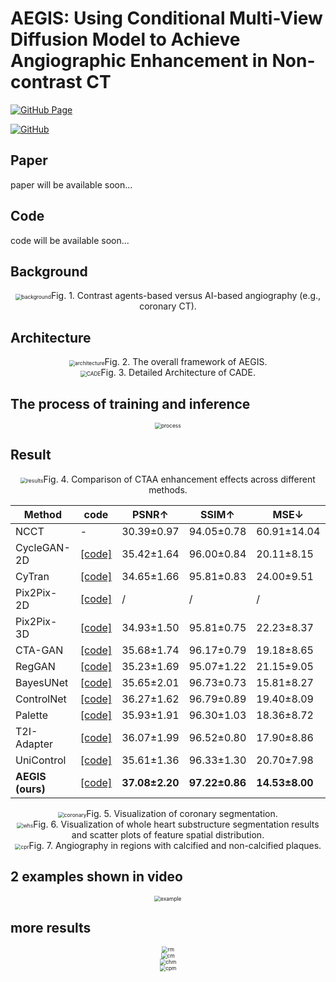 # AEGIS: Using Conditional Multi-View Diffusion Model to Achieve Angiographic Enhancement in Non-contrast CT
[![GitHub Page](https://img.shields.io/badge/GitHub-Page-159957.svg)](https://github.com/jiahaoxia-list/AEGIS) 

[//]: # ([![arXiv]&#40;https://img.shields.io/badge/arXiv-b31b1b.svg&#41;]&#40;https://arxiv.org/abs/xx&#41;)
[![GitHub](https://img.shields.io/github/stars/934407831/AEGIS)](https://github.com/jiahaoxia-list/AEGIS)
## Paper
paper will be available soon...
## Code
code will be available soon...
## Background
<div align="center"><img src="github/figure/background.png" alt="background" style="zoom:60%;" />Fig. 1. Contrast agents-based versus AI-based angiography (e.g., coronary CT). </div>

## Architecture
<div align="center"><img src="github/figure/architecture.png" alt="architecture" style="zoom:60%;" />Fig. 2.  The overall framework of AEGIS. </div>

<div align="center"><img src="github/figure/CADE.png" alt="CADE" style="zoom:60%;" />Fig. 3. Detailed Architecture of CADE.</div>

## The process of training and inference
<div align="center"><img src="github/figure/process.gif" alt="process" style="zoom:60%;" /></div>

## Result
<div align="center"><img src="github/figure/Results.png" alt="results" style="zoom:60%;" />Fig. 4. Comparison of CTAA enhancement effects across different methods.</div>

| Method           | code   | PSNR↑          | SSIM↑          | MSE↓           | CADIR↑         | HSDIR↑        | FID↓            |
|------------------|-----------|----------------|----------------|----------------|----------------|---------------|-----------------|
| NCCT             | - | 30.39±0.97     | 94.05±0.78     | 60.91±14.04    | -              | -             | 80.95±30.14     |
| CycleGAN-2D      |<a href="https://github.com/junyanz/pytorch-CycleGAN-and-pix2pix">[code]</a>| 35.42±1.64     | 96.00±0.84     | 20.11±8.15     | 6.38±5.78      | 4.20±1.34     | 18.11±10.47     |
| CyTran           |<a href="https://github.com/Gid-Git/cyclic-transformer">[code]</a>| 34.65±1.66     | 95.81±0.83     | 24.00±9.51     | 0.36±0.37      | 1.81±0.92     | 55.70±23.94     |
| Pix2Pix-2D       |<a href="https://github.com/junyanz/pytorch-CycleGAN-and-pix2pix">[code]</a>| /              | /              | /              | /              | /             | 55.87±23.80     |
| Pix2Pix-3D       |<a href="https://github.com/neoamos/3d-pix2pix-CycleGAN">[code]</a> | 34.93±1.50     | 95.81±0.75     | 22.23±8.37     | 3.30±3.59      | 3.73±1.19     | 31.88±17.49     |
| CTA-GAN          |<a href="https://github.com/yml-bit/CTA-GAN">[code]</a>| 35.68±1.74     | 96.17±0.79     | 19.18±8.65     | 7.06±6.42      | 5.09±1.63     | 17.82±10.72     |
| RegGAN           |<a href="https://github.com/deepdaiv-medical/RegGAN-EfficientUnet?tab=readme-ov-file">[code]</a>| 35.23±1.69     | 95.07±1.22     | 21.15±9.05     | 3.32±3.77      | 4.13±1.48     | 30.79±18.08     |
| BayesUNet        |<a href="https://github.com/sandeshkatakam/3D-BayesU-Net-Model/tree/main">[code]</a>| 35.65±2.01     | 96.73±0.73     | 15.81±8.27     | 5.13±4.94      | 4.64±1.51     | 25.84±17.86     |
| ControlNet       |<a href="https://github.com/lllyasviel/ControlNet">[code]</a>| 36.27±1.62     | 96.79±0.89     | 19.40±8.09     | 7.70±4.38      | 5.51±1.82     | 17.49±13.08     |
| Palette          |<a href="https://github.com/Janspiry/Palette-Image-to-Image-Diffusion-Models">[code]</a>| 35.93±1.91     | 96.30±1.03     | 18.36±8.72     | 5.41±5.67      | 5.07±1.69     | 23.95±13.54     |
| T2I-Adapter      |<a href="https://github.com/TencentARC/T2I-Adapter">[code]</a>| 36.07±1.99     | 96.52±0.80     | 17.90±8.86     | 2.18±2.06      | 3.79±1.45     | 33.11±22.13     |
| UniControl       |<a href="https://github.com/salesforce/UniControl">[code]</a>| 35.61±1.36     | 96.33±1.30     | 20.70±7.98     | 3.56±3.89      | 5.48±1.83     | 33.61±21.77     |
| **AEGIS (ours)** |<a href="https://github.com/jiahaoxia-list/AEGIS">[code]</a>| **37.08±2.20** | **97.22±0.86** | **14.53±8.00** | **10.49±9.85** | **5.57±1.88** | **16.68±11.46** |


<div align="center"><img src="github/figure/segment_coronray.png" alt="coronary" style="zoom:60%;" />Fig. 5. Visualization of coronary segmentation.</div>

<div align="center"><img src="github/figure/segment_whs.png" alt="whs" style="zoom:60%;" />Fig. 6. Visualization of whole heart substructure segmentation results and scatter plots of feature spatial distribution. </div>

<div align="center"><img src="github/figure/cpr.png" alt="cpr" style="zoom:60%;" />Fig. 7. Angiography in regions with calcified and non-calcified plaques.</div>

## 2 examples shown in video
<div align="center"><img src="github/figure/examples.gif" alt="example" style="zoom:60%;" /></div>

## more results
<div align="center"><img src="github/figure/Results-more.png" alt="rm" style="zoom:60%;" /></div>
<div align="center"><img src="github/figure/coronary-more.png" alt="cm" style="zoom:60%;" /></div>
<div align="center"><img src="github/figure/chamber-more.png" alt="chm" style="zoom:60%;" /></div>
<div align="center"><img src="github/figure/cpr-more.png" alt="cpm" style="zoom:60%;" /></div>

